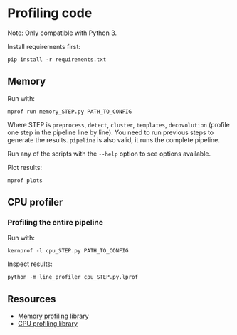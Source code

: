 # Profiling code

Note: Only compatible with Python 3.

Install requirements first:

```shell
pip install -r requirements.txt
```

## Memory

Run with:

```
mprof run memory_STEP.py PATH_TO_CONFIG
```

Where STEP is `preprocess`, `detect`, `cluster`, `templates`, `decovolution`
(profile one step in the pipeline line by line). You need to run
previous steps to generate the results. `pipeline` is also valid, it runs
the complete pipeline.

Run any of the scripts with the `--help` option to see options available.

Plot results:

```
mprof plots
```

## CPU profiler

### Profiling the entire pipeline

Run with:

```shell
kernprof -l cpu_STEP.py PATH_TO_CONFIG
```

Inspect results:

```shell
python -m line_profiler cpu_STEP.py.lprof
```

## Resources

* [Memory profiling library](https://github.com/pythonprofilers/memory_profiler)
* [CPU profiling library](https://github.com/rkern/line_profiler)

